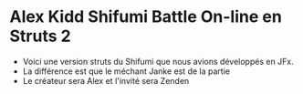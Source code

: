 # Alex Kidd Shifumi Battle On-line en Struts 2
+ Voici une version struts du Shifumi que nous avions développés en JFx.
+ La différence est que le méchant Janke est de la partie
+ Le créateur sera Alex et l'invité sera Zenden
